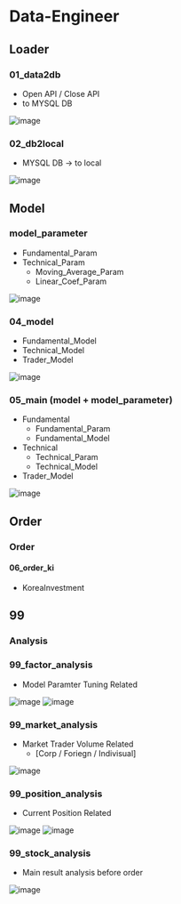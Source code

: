 # Data-Engineer

## Loader
### 01_data2db
- Open API / Close API
- to MYSQL DB

![image](./README_ASSETS/01_data2db.png)

### 02_db2local
- MYSQL DB -> to local

![image](./README_ASSETS/02_db2local.png)

## Model
### model_parameter
- Fundamental_Param
- Technical_Param 
    - Moving_Average_Param
    - Linear_Coef_Param

![image](./README_ASSETS/03_model_parameter.png)

### 04_model
- Fundamental_Model
- Technical_Model
- Trader_Model

![image](./README_ASSETS/04_model.png)

### 05_main (model + model_parameter)
- Fundamental
    - Fundamental_Param
    - Fundamental_Model
- Technical
    - Technical_Param
    - Technical_Model
- Trader_Model

![image](./README_ASSETS/05_main.png)


## Order
### Order
#### 06_order_ki
- KoreaInvestment

## 99
### Analysis
### 99_factor_analysis
- Model Paramter Tuning Related

![image](./README_ASSETS/fundamental_analysis_fig.png)
![image](./README_ASSETS/technical_analysis_fig.png)

### 99_market_analysis
- Market Trader Volume Related
    - [Corp / Foriegn / Indivisual]

![image](./README_ASSETS/market_analysis_fig.png)

### 99_position_analysis
- Current Position Related

![image](./README_ASSETS/position_trader_fig.png)
![image](./README_ASSETS/position_price_fig.png)

### 99_stock_analysis
- Main result analysis before order

![image](./README_ASSETS/stock_analysis.png)